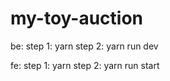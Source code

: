 ﻿# my-toy-auction

be:
step 1: yarn
step 2: yarn run dev


fe: 
step 1: yarn
step 2: yarn run start

